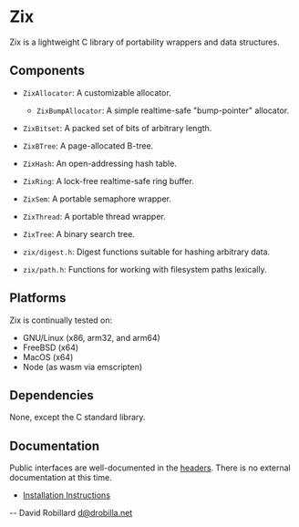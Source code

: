 Zix
===

Zix is a lightweight C library of portability wrappers and data structures.

Components
----------

  * `ZixAllocator`: A customizable allocator.
    * `ZixBumpAllocator`: A simple realtime-safe "bump-pointer" allocator.
  * `ZixBitset`: A packed set of bits of arbitrary length.
  * `ZixBTree`: A page-allocated B-tree.
  * `ZixHash`: An open-addressing hash table.
  * `ZixRing`: A lock-free realtime-safe ring buffer.
  * `ZixSem`: A portable semaphore wrapper.
  * `ZixThread`: A portable thread wrapper.
  * `ZixTree`: A binary search tree.

  * `zix/digest.h`: Digest functions suitable for hashing arbitrary data.
  * `zix/path.h`: Functions for working with filesystem paths lexically.

Platforms
---------

Zix is continually tested on:

  * GNU/Linux (x86, arm32, and arm64)
  * FreeBSD (x64)
  * MacOS (x64)
  * Node (as wasm via emscripten)

Dependencies
------------

None, except the C standard library.

Documentation
-------------

Public interfaces are well-documented in the [headers](include/zix/).  There is
no external documentation at this time.

  * [Installation Instructions](INSTALL.md)

 -- David Robillard <d@drobilla.net>
